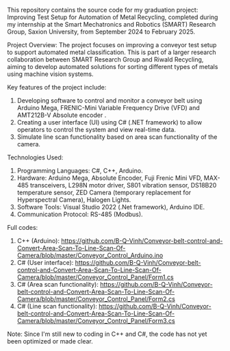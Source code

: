 This repository contains the source code for my graduation project: Improving Test Setup for Automation of Metal Recycling, completed during my internship at the Smart Mechatronics and Robotics (SMART) Research Group, Saxion University, from September 2024 to February 2025.

Project Overview:
The project focuses on improving a conveyor test setup to support automated metal classification. 
This is part of a larger research collaboration between SMART Research Group and Riwald Recycling, aiming to develop automated solutions for sorting different types of metals using machine vision systems.

Key features of the project include:

1. Developing software to control and monitor a conveyor belt using Arduino Mega, FRENIC-Mini Variable Frequency Drive (VFD) and AMT212B-V Absolute encoder .
2. Creating a user interface (UI) using C# (.NET framework) to allow operators to control the system and view real-time data.
3. Simulate line scan functionality based on area scan functionality of the camera.

Technologies Used:

1. Programming Languages: C#, C++, Arduino.
2. Hardware: Arduino Mega, Absolute Encoder, Fuji Frenic Mini VFD, MAX-485 transceivers, L298N motor driver, S801 vibration sensor, DS18B20 temperature sensor, ZED Camera (temporary replacement for Hyperspectral Camera), Halogen Lights.
3. Software Tools: Visual Studio 2022 (.Net framework), Arduino IDE.
4. Communication Protocol: RS-485 (Modbus).

Full codes:

1. C++ (Arduino): https://github.com/B-Q-Vinh/Conveyor-belt-control-and-Convert-Area-Scan-To-Line-Scan-Of-Camera/blob/master/Conveyor_Control_Arduino.ino
2. C# (User interface): https://github.com/B-Q-Vinh/Conveyor-belt-control-and-Convert-Area-Scan-To-Line-Scan-Of-Camera/blob/master/Conveyor_Control_Panel/Form1.cs
3. C# (Area scan functionality): https://github.com/B-Q-Vinh/Conveyor-belt-control-and-Convert-Area-Scan-To-Line-Scan-Of-Camera/blob/master/Conveyor_Control_Panel/Form2.cs
4. C# (Line scan functionality): https://github.com/B-Q-Vinh/Conveyor-belt-control-and-Convert-Area-Scan-To-Line-Scan-Of-Camera/blob/master/Conveyor_Control_Panel/Form3.cs

Note: Since I'm still new to coding in C++ and C#, the code has not yet been optimized or made clear.
